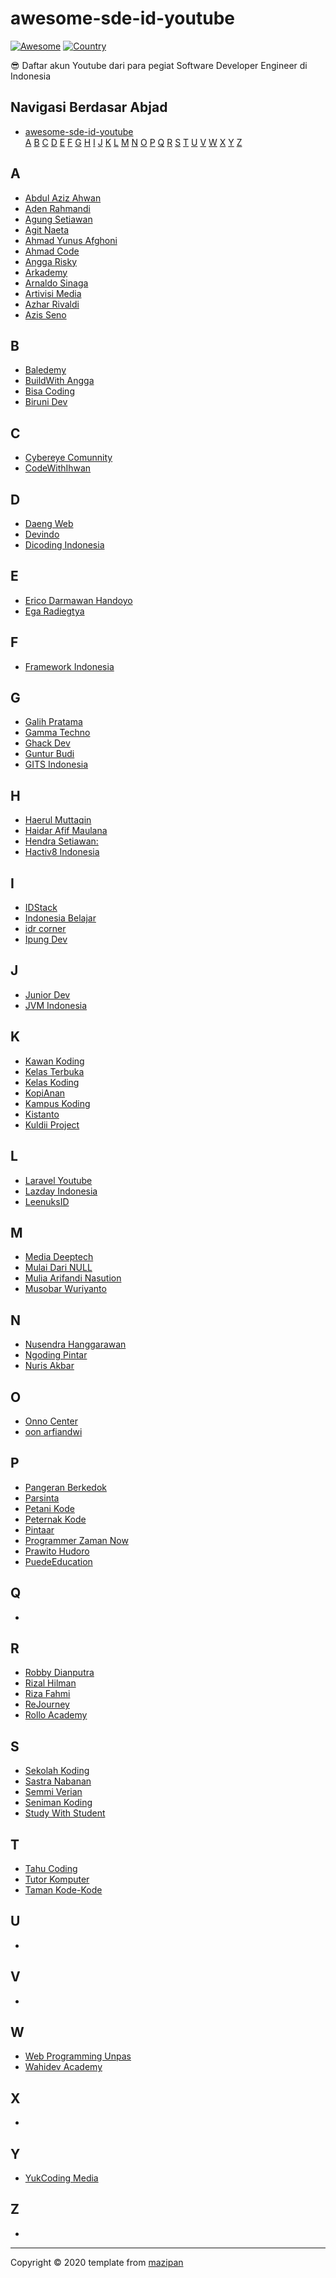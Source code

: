 # awesome-sde-id-youtube

[![Awesome](https://cdn.rawgit.com/sindresorhus/awesome/d7305f38d29fed78fa85652e3a63e154dd8e8829/media/badge.svg)](https://github.com/sindresorhus/awesome/)
[![Country](https://img.shields.io/badge/country-indonesia-blue.svg)](#)

😎 Daftar akun Youtube dari para pegiat Software Developer Engineer di Indonesia

## Navigasi Berdasar Abjad

- [awesome-sde-id-youtube](#awesome-sde-id-youtube)  
  [A](#a) [B](#b) [C](#c) [D](#d) [E](#e) [F](#f) [G](#g) [H](#h) [I](#i) [J](#j) [K](#k) [L](#l) [M](#m) [N](#n) [O](#o) [P](#p) [Q](#q) [R](#r) [S](#s) [T](#t) [U](#u) [V](#v) [W](#w) [X](#x) [Y](#y) [Z](#z)

## A

+ [Abdul Aziz Ahwan](https://www.youtube.com/channel/UCQUfwiydQHf0u4Gb6uT-hyA)
+ [Aden Rahmandi](https://www.youtube.com/channel/UC4RphDrAUU7ainf6WVco-7Q)
+ [Agung Setiawan](https://www.youtube.com/channel/UClYSachcLCPcKdvZw6iE4qw)
+ [Agit Naeta](https://www.youtube.com/channel/UC2ZwPrUbjBcAbk9qem810rA)
+ [Ahmad Yunus Afghoni](https://www.youtube.com/channel/UCjxPo_EJYtoj-Ho3jx_zQpQ)
+ [Ahmad Code](https://www.youtube.com/channel/UClJLitmcyWx2N_EEkAiC1nA)
+ [Angga Risky](https://www.youtube.com/channel/UCG1aEPR4NO2Sd_mmJFimfQQ)
+ [Arkademy](https://www.youtube.com/c/Arkademy/)
+ [Arnaldo Sinaga](https://www.youtube.com/user/hopeaustar)
+ [Artivisi Media](https://www.youtube.com/channel/UC3oNtvY3sETKZU7wEQyePQQ)
+ [Azhar Rivaldi](https://www.youtube.com/channel/UCBXvboJdq9BSqSaZtSZhxyA)
+ [Azis Seno](https://www.youtube.com/channel/UCMYLawqsQaujS5erEoPsV8w)

## B
+ [Baledemy](https://www.youtube.com/channel/UCo2MhO0TrEUKdL9Pt-JNgLg)
+ [BuildWith Angga](https://www.youtube.com/channel/UCrCqB6_uGWECG-Fns1ArhFA)
+ [Bisa Coding](https://www.youtube.com/channel/UCl78GqenSrq9UKUyItAy6Nw)
+ [Biruni Dev](https://www.youtube.com/channel/UCyj-fIFSMwrwbuzx1sCWztg)

## C

+ [Cybereye Comunnity](https://www.youtube.com/channel/UCZbsWQGnHQQxLFFyLsuEF_g)
+ [CodeWithIhwan](https://www.youtube.com/channel/UCjntzibNSsjjIOh0HoP9vxw)

## D

+ [Daeng Web](https://www.youtube.com/channel/UCHsijoukA4I8qdJoK6WW9Ww)
+ [Devindo](https://www.youtube.com/channel/UCc0Hy5IPH65l05x170ZmiCw)
+ [Dicoding Indonesia](https://www.youtube.com/channel/UCM6BWkgiGrCHG967i_PyMiw)

## E

+ [Erico Darmawan Handoyo](https://www.youtube.com/channel/UC0s92eMIsyR9otmIiY4v8Ww)
+ [Ega Radiegtya](https://www.youtube.com/channel/UCOh-ds8EPfG8AzZOmgFRUiA)

## F

+ [Framework Indonesia](https://www.youtube.com/channel/UCFCDiQFrqj5zPMQnV-2zO2A)

## G

+ [Galih Pratama](https://www.youtube.com/channel/UClWBVXTagK9stScJlsHeEGA)
+ [Gamma Techno](https://m.youtube.com/channel/UC87A-zRelk549SRuyphJPLQ)
+ [Ghack Dev](https://www.youtube.com/user/galihlarasprakoso)
+ [Guntur Budi](https://www.youtube.com/channel/UCFAzqqspfsuFfo4wy_Ygy1A)
+ [GITS Indonesia](https://www.youtube.com/channel/UCwyc5AeH-8bTbA9v-P8Q1Hw)

## H

+ [Haerul Muttaqin](https://www.youtube.com/channel/UCFOcbpcqG-f7Ootft8zKWzw)
+ [Haidar Afif Maulana](https://www.youtube.com/channel/UC9XfZRM3OrOYci7ZLD6sU-A)
+ [Hendra Setiawan:](https://www.youtube.com/channel/UCwFN8mv31_M8quDQvAsgo1Q)
+ [Hactiv8 Indonesia](https://www.youtube.com/channel/UCyTOwW6s6zmGGFGmLDkfp2w)

## I

+ [IDStack](https://www.youtube.com/channel/UC5xgusHHscTDAHxcxq6Dwdg)
+ [Indonesia Belajar](https://www.youtube.com/channel/UCQ4Jo2IJeyRGzZBvjaaLzrw)
+ [idr corner](https://www.youtube.com/channel/UC6MTowFYbG8SK5GvTWjxSvg)
+ [Ipung Dev](https://www.youtube.com/c/IpungDevCenter)


## J

+ [Junior Dev](https://www.youtube.com/channel/UCvaOvKG4sm5XzV78OqEDUjA)
+ [JVM Indonesia](https://www.youtube.com/channel/UCXwXmQEQySqhqAMmys4N56w)

## K

+ [Kawan Koding](https://www.youtube.com/channel/UChccjG2gYrS-y9yUteVV3Mg)
+ [Kelas Terbuka](https://www.youtube.com/channel/UCnrZ-UFSzeMSxKx_OHtwKsQ)
+ [Kelas Koding](https://www.youtube.com/channel/UCrDhhfIrq-Oc1EBVHWqYhUw)
+ [KopiAnan](https://www.youtube.com/channel/UC1NN2986RQGNmzhDUl_WtyQ)
+ [Kampus Koding](https://www.youtube.com/channel/UCEnbUTEcbS8fAQxgsKQI7Sw)
+ [Kistanto](https://www.youtube.com/channel/UCOzo0Xum-ChdaWU-4N29KKQ)
+ [Kuldii Project](https://www.youtube.com/c/KuldiiProject)


## L

+ [Laravel Youtube](https://www.youtube.com/channel/UCT_1pPaTXKEl4ZpJQuxaRzg)
+ [Lazday Indonesia](https://www.youtube.com/channel/UCnJFFAhsxC1DWrJqySPPAIw)
+ [LeenuksID](https://www.youtube.com/channel/UCUvXjaQRdHcptVbGoQ_Dkkg)

## M

+ [Media Deeptech](https://www.youtube.com/channel/UCXHYMtd03eaP0Fb1zVY7HOw)
+ [Mulai Dari NULL](https://www.youtube.com/channel/UCdeCCq3KNq9NSx4sCft91eA)
+ [Mulia Arifandi Nasution](https://www.youtube.com/channel/UC4_KG3N766XHootvKXfA6Zg)
+ [Musobar Wuriyanto](https://www.youtube.com/channel/UCqOBKU-JXrM86FTt7Xzwdxw)

## N

+ [Nusendra Hanggarawan](https://www.youtube.com/channel/UCPs91pCgbgtcSdnczFSAkdA)
+ [Ngoding Pintar](https://www.youtube.com/channel/UCPNxvt1OZMhVRzeBFK_VDig/videos)
+ [Nuris Akbar](https://www.youtube.com/channel/UC0Qozugp4pVTQwkgTcUdmkg)

## O

+ [Onno Center](https://www.youtube.com/channel/UCvYfBQdMzsWTbNAsgJEC7Ig)
+ [oon arfiandwi](https://www.youtube.com/channel/UCOGA5aJwf_9-E5cQ_Y95YaQ)

## P

+ [Pangeran Berkedok](https://www.youtube.com/channel/UC6XQC4sPeHf0jEAcs3mWBfw/)
+ [Parsinta](https://www.youtube.com/channel/UCPlEbdgWOXkKEEl7dhBxs4Q)
+ [Petani Kode](https://www.youtube.com/channel/UCVEEB0XiaogU6UodKXRaNyg)
+ [Peternak Kode](https://www.youtube.com/channel/UCHgTzvWzAe_HTGPMl5-4X3w)
+ [Pintaar](https://www.youtube.com/channel/UCQNbxp6a1Oo6GtZlQpeM8Rg)
+ [Programmer Zaman Now](https://www.youtube.com/channel/UC14ZKB9XsDZbnHVmr4AmUpQ)
+ [Prawito Hudoro](https://www.youtube.com/channel/UC4k3OBYU4q6MuspHVzZlkew)
+ [PuedeEducation](https://www.youtube.com/channel/UCW6qDGUegfTwKZlZWcm0pBQ)

## Q

+

## R

+ [Robby Dianputra](https://www.youtube.com/channel/UCoAtRuBwX_I2kFiUoTVgUmQ)
+ [Rizal Hilman](https://www.youtube.com/channel/UCL6gpc5cX0Ku5-WzIaYO-aQ)
+ [Riza Fahmi](https://www.youtube.com/user/ryanriggsy)
+ [ReJourney](https://www.youtube.com/user/pakarnya)
+ [Rollo Academy](https://www.youtube.com/channel/UC4wUtPE3ZqC3kgLXz--rjrQ)

## S

+ [Sekolah Koding](https://www.youtube.com/channel/UCpSPS5yLCxYRuZSrCx-eBjA)
+ [Sastra Nabanan](https://www.youtube.com/user/sastranababan)
+ [Semmi Verian](https://www.youtube.com/user/semver123)
+ [Seniman Koding](https://www.youtube.com/channel/UCXyiY-zsCiz6UoFCZmuJfOQ/videos)
+ [Study With Student](https://www.youtube.com/channel/UC8KFFLw4MCeYzN28JN31NUw)

## T

+ [Tahu Coding](https://www.youtube.com/channel/UCXFdc68srZQ-ok4I1-pHs2g)
+ [Tutor Komputer](https://www.youtube.com/channel/UCpU7qfVvHlMf698on43t9LQ)
+ [Taman Kode-Kode](https://www.youtube.com/channel/UCmi_lq7fAUKht8EHpzLgVIg)

## U

+

## V

+

## W

+ [Web Programming Unpas](https://www.youtube.com/channel/UCkXmLjEr95LVtGuIm3l2dPg)
+ [Wahidev Academy](https://www.youtube.com/channel/UCXsAaDHG8E4PN3rIHGaZ4XQ)

## X
+

## Y

+ [YukCoding Media](https://www.youtube.com/channel/UCkIiNw-qbCy_NHZeg8BNsMQ)

## Z

+

----


Copyright © 2020 
template from [mazipan](https://github.com/mazipan)
